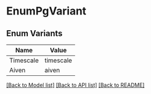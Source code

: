 # EnumPgVariant

## Enum Variants

| Name | Value |
|---- | -----|
| Timescale | timescale |
| Aiven | aiven |


[[Back to Model list]](../README.md#documentation-for-models) [[Back to API list]](../README.md#documentation-for-api-endpoints) [[Back to README]](../README.md)


